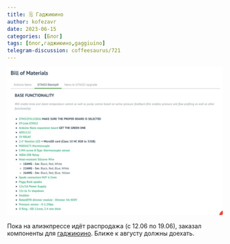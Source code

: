 ```yaml
---
title: 🗒 Гаджиюино
author: kofezavr
date: 2023-06-15
categories: [Блог]
tags: [блог,гаджиюино,gaggiuino]
telegram-discussion: coffeesaurus/721
--- 
```

![Гаджиюино](/assets/img/posts/23/06/gaggiuino.jpg)

Пока на алиэкпрессе идёт распродажа (с 12.06 по 19.06), заказал компоненты для [гаджиюино](https://gaggiuino.github.io/). Ближе к августу должны доехать.